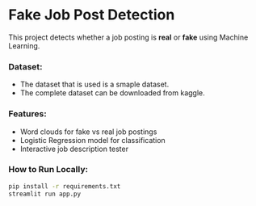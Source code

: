 #  Fake Job Post Detection
This project detects whether a job posting is **real** or **fake** using Machine Learning.

### Dataset:
- The dataset that is used is a smaple dataset.
- The complete dataset can be downloaded  from kaggle.

### Features:
- Word clouds for fake vs real job postings
- Logistic Regression model for classification
- Interactive job description tester

### How to Run Locally:
```bash
pip install -r requirements.txt
streamlit run app.py


